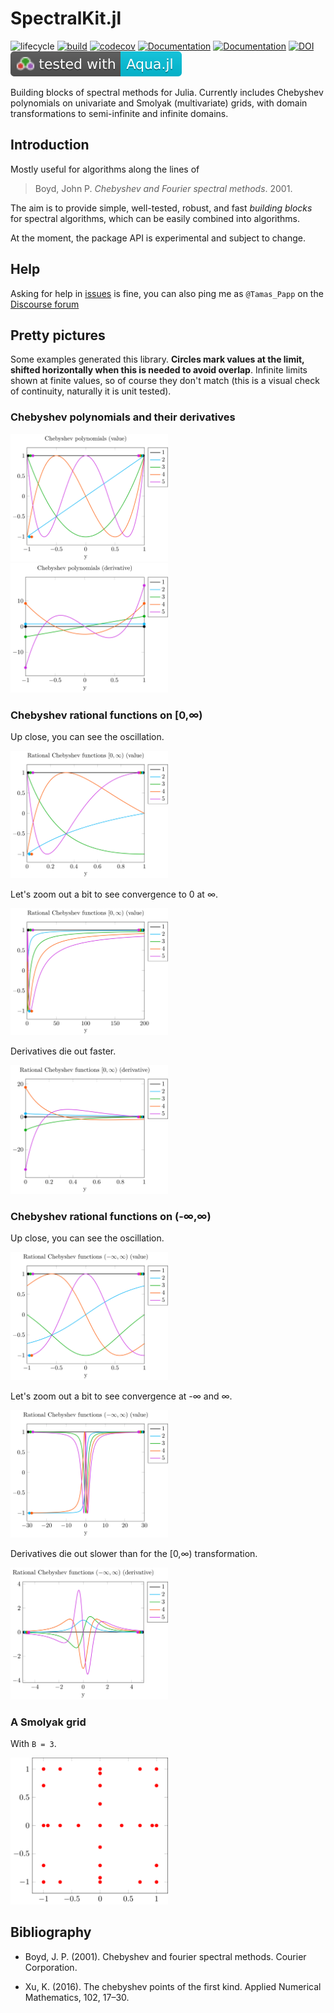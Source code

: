# SpectralKit.jl

![lifecycle](https://img.shields.io/badge/lifecycle-experimental-orange.svg)
[![build](https://github.com/tpapp/SpectralKit.jl/workflows/CI/badge.svg)](https://github.com/tpapp/SpectralKit.jl/actions?query=workflow%3ACI)
[![codecov](https://codecov.io/gh/tpapp/SpectralKit.jl/graph/badge.svg?token=OrJPt0v6yz)](https://codecov.io/gh/tpapp/SpectralKit.jl)
[![Documentation](https://img.shields.io/badge/docs-stable-blue.svg)](https://tpapp.github.io/SpectralKit.jl/stable)
[![Documentation](https://img.shields.io/badge/docs-master-blue.svg)](https://tpapp.github.io/SpectralKit.jl/dev)
[![DOI](https://zenodo.org/badge/220448027.svg)](https://zenodo.org/badge/latestdoi/220448027)
[![Aqua QA](https://raw.githubusercontent.com/JuliaTesting/Aqua.jl/master/badge.svg)](https://github.com/JuliaTesting/Aqua.jl)

Building blocks of spectral methods for Julia. Currently includes Chebyshev polynomials on univariate and Smolyak (multivariate) grids, with domain transformations to semi-infinite and infinite domains.

## Introduction

Mostly useful for algorithms along the lines of

> Boyd, John P. *Chebyshev and Fourier spectral methods*. 2001.

The aim is to provide simple, well-tested, robust, and fast *building blocks* for spectral algorithms, which can be easily combined into algorithms.

At the moment, the package API is experimental and subject to change.

## Help

Asking for help in [issues](https://github.com/tpapp/SpectralKit.jl/issues) is fine, you can also ping me as `@Tamas_Papp` on the [Discourse forum](https://discourse.julialang.org/)

## Pretty pictures

Some examples generated this library. **Circles mark values at the limit, shifted horizontally when this is needed to avoid overlap**. Infinite limits shown at finite values, so of course they don't match (this is a visual check of continuity, naturally it is unit tested).

### Chebyshev polynomials and their derivatives

<img src="docs/plots/chebyshev.png" width="50%">

<img src="docs/plots/chebyshev_deriv.png" width="50%">

### Chebyshev rational functions on [0,∞)

Up close, you can see the oscillation.

<img src="docs/plots/semiinf.png" width="50%">

Let's zoom out a bit to see convergence to 0 at ∞.

<img src="docs/plots/semiinf_birdseye.png" width="50%">

Derivatives die out faster.

<img src="docs/plots/semiinf_deriv.png" width="50%">

### Chebyshev rational functions on (-∞,∞)

Up close, you can see the oscillation.

<img src="docs/plots/inf.png" width="50%">

Let's zoom out a bit to see convergence at -∞ and ∞.

<img src="docs/plots/inf_birdseye.png" width="50%">

Derivatives die out slower than for the [0,∞) transformation.

<img src="docs/plots/inf_deriv.png" width="50%">

### A Smolyak grid

With `B = 3`.

<img src="docs/plots/smolyak_grid.png" width="50%">

## Bibliography

- Boyd, J. P. (2001). Chebyshev and fourier spectral methods. Courier Corporation.

- Xu, K. (2016). The chebyshev points of the first kind. Applied Numerical Mathematics, 102, 17–30.
